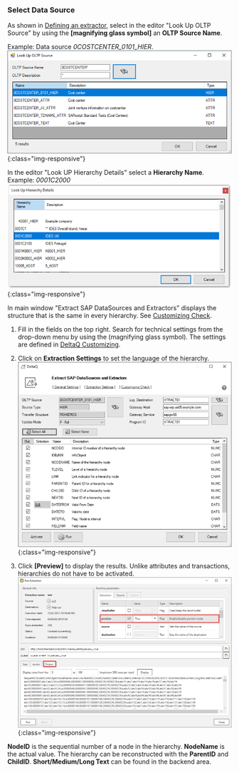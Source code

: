 
### Select Data Source
As shown in [Defining an extractor](../datasource-deltaq/extraction-define), select in the editor "Look Up OLTP Source" by using the **[magnifying glass symbol]** an **OLTP Source Name**.

Example: Data source *0COSTCENTER_0101_HIER*.
![DeltaQ-Hierarchy-001](/img/content/DeltaQ-Hierarchy-001.png){:class="img-responsive"}

In the editor "Look UP Hierarchy Details" select a **Hierarchy Name**.
Example: *0001C2000*
![DeltaQ-Hierarchy-002](/img/content/DeltaQ-Hierarchy-002.png){:class="img-responsive"}


In main window "Extract SAP DataSources and Extractors" displays the structure that is the same in every hierarchy. See [Customizing Check](../datasource-deltaq/customizing-check).

1. Fill in the fields on the top right. Search for technical settings from the drop-down menu by using the (magnifying glass symbol). The settings are defined in [DeltaQ Customizing](../sap-customizing/customizing-for-deltaq).
2. Click on **Extraction Settings** to set the language of the hierarchy.
![DeltaQ-Hierarchy-003](/img/content/Deltaq-Hierarchy-Selected.png){:class="img-responsive"}

3. Click **[Preview]** to display the results.
Unlike attributes and transactions, hierarchies do not have to be activated.
![DeltaQ-Hierarchy-004](/img/content/DeltaQ-Hierarchy-004.png){:class="img-responsive"}

**NodeID** is the sequential number of a node in the hierarchy.
**NodeName** is the actual value. The hierarchy can be reconstructed with the **ParentID** and **ChildID**.
**Short/Medium/Long Text** can be found in the backend area.
